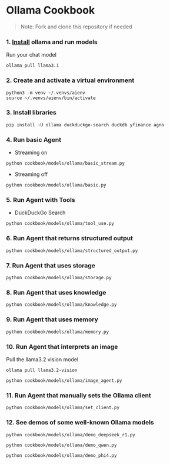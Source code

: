 # Ollama Cookbook

> Note: Fork and clone this repository if needed

### 1. [Install](https://github.com/ollama/ollama?tab=readme-ov-file#macos) ollama and run models

Run your chat model

```shell
ollama pull llama3.1
```

### 2. Create and activate a virtual environment

```shell
python3 -m venv ~/.venvs/aienv
source ~/.venvs/aienv/bin/activate
```

### 3. Install libraries

```shell
pip install -U ollama duckduckgo-search duckdb yfinance agno
```

### 4. Run basic Agent

- Streaming on

```shell
python cookbook/models/ollama/basic_stream.py
```

- Streaming off

```shell
python cookbook/models/ollama/basic.py
```

### 5. Run Agent with Tools

- DuckDuckGo Search

```shell
python cookbook/models/ollama/tool_use.py
```

### 6. Run Agent that returns structured output

```shell
python cookbook/models/ollama/structured_output.py
```

### 7. Run Agent that uses storage

```shell
python cookbook/models/ollama/storage.py
```

### 8. Run Agent that uses knowledge

```shell
python cookbook/models/ollama/knowledge.py
```

### 9. Run Agent that uses memory

```shell
python cookbook/models/ollama/memory.py
```

### 10. Run Agent that interprets an image

Pull the llama3.2 vision model

```shell
ollama pull llama3.2-vision
```

```shell
python cookbook/models/ollama/image_agent.py
```

### 11. Run Agent that manually sets the Ollama client

```shell
python cookbook/models/ollama/set_client.py
```

### 12. See demos of some well-known Ollama models

```shell
python cookbook/models/ollama/demo_deepseek_r1.py
```
```shell
python cookbook/models/ollama/demo_qwen.py
```
```shell
python cookbook/models/ollama/demo_phi4.py
```